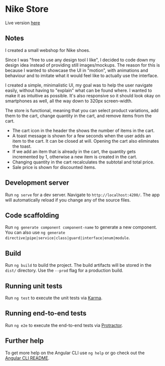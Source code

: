 # Nike Store

Live version [here](https://krisztian-kugler.github.io/nike-store)

## Notes

I created a small webshop for Nike shoes.

Since I was "free to use any design tool I like", I decided to code down my design idea instead of providing still images/mockups. The reason for this is because I wanted to showcase the UI in "motion", with animations and behaviour and to imitate what it would feel like to actually use the interface.

I created a simple, minimalistic UI, my goal was to help the user navigate easily, without having to "explain" what can be found where. I wanted to make it as intuitive as possible. It's also responsive so it should look okay on smartphones as well, all the way down to 320px screen-width.

The store is functional, meaning that you can select product variations, add them to the cart, change quantity in the cart, and remove items from the cart.

- The cart icon in the header the shows the number of items in the cart.
- A toast message is shown for a few seconds when the user adds an item to the cart. It can be closed at will. Opening the cart also eliminates the toast.
- If we add an item that is already in the cart, the quantity gets incremented by 1, otherwise a new item is created in the cart.
- Changing quantity in the cart recalculates the subtotal and total price.
- Sale price is shown for discounted items.

## Development server

Run `ng serve` for a dev server. Navigate to `http://localhost:4200/`. The app will automatically reload if you change any of the source files.

## Code scaffolding

Run `ng generate component component-name` to generate a new component. You can also use `ng generate directive|pipe|service|class|guard|interface|enum|module`.

## Build

Run `ng build` to build the project. The build artifacts will be stored in the `dist/` directory. Use the `--prod` flag for a production build.

## Running unit tests

Run `ng test` to execute the unit tests via [Karma](https://karma-runner.github.io).

## Running end-to-end tests

Run `ng e2e` to execute the end-to-end tests via [Protractor](http://www.protractortest.org/).

## Further help

To get more help on the Angular CLI use `ng help` or go check out the [Angular CLI README](https://github.com/angular/angular-cli/blob/master/README.md).

